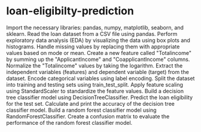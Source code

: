 # loan-eligibilty-prediction
Import the necessary libraries: pandas, numpy, matplotlib, seaborn, and sklearn. Read the loan dataset from a CSV file using pandas. 
Perform exploratory data analysis (EDA) by visualizing the data using box plots and histograms.
Handle missing values by replacing them with appropriate values based on mode or mean. 
Create a new feature called "Totalincome" by summing up the "ApplicantIncome" and "CoapplicantIncome" columns. 
Normalize the "Totalincome" values by taking the logarithm. Extract the independent variables (features) and dependent variable (target) from the dataset.
Encode categorical variables using label encoding. 
Split the dataset into training and testing sets using train_test_split. 
Apply feature scaling using StandardScaler to standardize the feature values.
Build a decision tree classifier model using DecisionTreeClassifier.
Predict the loan eligibility for the test set. 
Calculate and print the accuracy of the decision tree classifier model.
Build a random forest classifier model using RandomForestClassifier. 
Create a confusion matrix to evaluate the performance of the random forest classifier model.
